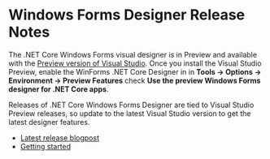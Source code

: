 # Windows Forms Designer Release Notes

The .NET Core Windows Forms visual designer is in Preview and available with the [Preview version of Visual Studio](https://visualstudio.microsoft.com/vs/preview/). Once you install the Visual Studio Preview, enable the WinForms .NET Core Designer in in **Tools -> Options -> Environment -> Preview Features** check **Use the preview Windows Forms designer for .NET Core apps**.

Releases of .NET Core Windows Forms Designer are tied to Visual Studio Preview releases, so update to the latest Visual Studio version to get the latest designer features.

- [Latest release blogpost](0.1/releasenotes.md)
- [Getting started](0.1/gettingstarted.md)
